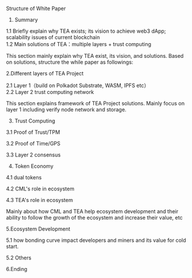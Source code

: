 Structure of White Paper

1.  Summary

1.1 Briefly explain why TEA exists; its vision to achieve web3 dApp; scalability issues of current blockchain  
1.2 Main solutions of TEA：multiple layers + trust computing

This section mainly explain why TEA exist, its vision, and solutions. Based on solutions, structure the while paper as followings:

2.Different layers of TEA Project

2.1 Layer 1（build on Polkadot Substrate, WASM, IPFS etc）  
2.2 Layer 2 trust computing network

This section explains framework of TEA Project solutions. Mainly focus on layer 1 including verify node network and storage.

3.  Trust Computing

3.1 Proof of Trust/TPM

3.2 Proof of Time/GPS

3.3 Layer 2 consensus

4.  Token Economy

4.1 dual tokens

4.2 CML's role in ecosystem

4.3 TEA's role in ecosystem

Mainly about how CML and TEA help ecosystem development and their ability to follow the growth of the ecosystem and increase their value, etc

5.Ecosystem Development

5.1 how bonding curve impact developers and miners and its value for cold start.

5.2 Others

6.Ending
